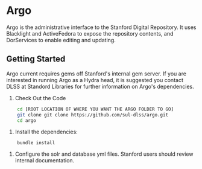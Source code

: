 # Argo

Argo is the administrative interface to the Stanford Digital Repository. It uses Blacklight and ActiveFedora to expose the repository contents, and DorServices to enable editing and updating. 

## Getting Started
Argo current requires gems off Stanford's internal gem server.  If you are interested in running Argo as a Hydra head, it is suggested you contact DLSS at Standord Libraries for further information on Argo's dependencies.  

1. Check Out the Code
    
```bash
    cd [ROOT LOCATION OF WHERE YOU WANT THE ARGO FOLDER TO GO]
    git clone git clone https://github.com/sul-dlss/argo.git
    cd argo
```

1.  Install the dependencies:

```
    bundle install
```
    
1.  Configure the solr and database yml files.  Stanford users should review internal documentation.

